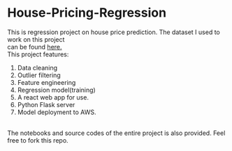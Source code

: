 # House-Pricing-Regression
This is regression project on house price prediction.
The dataset I used to work on this project <br>
can be found [here.](https://www.kaggle.com/datasets/amitabhajoy/bengaluru-house-price-data) <br>
This project features:
  1. Data cleaning
  2. Outlier filtering
  3. Feature engineering
  4. Regression model(training)
  5. A react web app for use.
  6. Python Flask server
  7. Model deployment to AWS.
<br>
The notebooks and source codes of the entire project is also provided.
Feel free to fork this repo.
